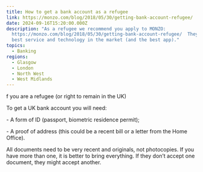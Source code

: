 ```yaml
---
title: How to get a bank account as a refugee
link: https://monzo.com/blog/2018/05/30/getting-bank-account-refugee/
date: 2024-09-16T15:20:00.000Z
description: "As a refugee we recommend you apply to MONZO:
  https://monzo.com/blog/2018/05/30/getting-bank-account-refugee/  They have the
  best service and technology in the market (and the best app)."
topics:
  - Banking
regions:
  - Glasgow
  - London
  - North West
  - West Midlands
---
```

f you are a refugee (or right to remain in the UK)

To get a UK bank account you will need:

\- A form of ID (passport, biometric residence permit);

\- A proof of address (this could be a recent bill or a letter from the Home Office).

All documents need to be very recent and originals, not photocopies. If you have more than one, it is better to bring everything. If they don’t accept one document, they might accept another.
